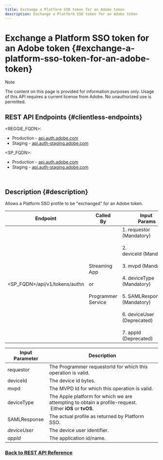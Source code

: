 ```yaml
---
title: Exchange a Platform SSO token for an Adobe token
description: Exchange a Platform SSO token for an Adobe token
---
```


# Exchange a Platform SSO token for an Adobe token {#exchange-a-platform-sso-token-for-an-adobe-token}

>[!NOTE]
>
>The content on this page is provided for information purposes only. Usage of this API requires a current license from Adobe. No unauthorized use is permitted.

## REST API Endpoints {#clientless-endpoints}

<REGGIE_FQDN>:

* Production - [api.auth.adobe.com](http://api.auth.adobe.com/)
* Staging - [api.auth-staging.adobe.com](http://api.auth-staging.adobe.com/)

<SP_FQDN>:

* Production - [api.auth.adobe.com](http://api.auth.adobe.com/)
* Staging - [api.auth-staging.adobe.com](http://api.auth-staging.adobe.com/)

</br>

## Description {#description}

Allows a Platform SSO profile to be "exchanged" for an Adobe token.
  
| Endpoint | Called  </br>By | Input   </br>Params | HTTP  </br>Method | Response | HTTP  </br>Response |
| --- | --- | --- | --- | --- | --- |
| <SP_FQDN>/api/v1/tokens/authn | Streaming App</br></br>or</br></br>Programmer Service | 1.  requestor (Mandatory)</br>    </br>2.  deviceId (Mandatory)</br>    </br>3.  mvpd (Mandatory)</br>    </br>4.  deviceType (Mandatory)</br>    </br>5.  SAMLResponse (Mandatory)</br>    </br>6.  deviceUser (Deprecated)</br>    </br>7.  appId (Deprecated) | POST | The successful response will be a 204 No Content, indicating that the token was successfully created and is ready to use for the authz flows. | 204 - No Content   </br>400 - Bad request |

  
| Input Parameter | Description |
| --- | --- |
| requestor | The Programmer requestorId for which this operation is valid. |
| deviceId | The device id bytes. |
| mvpd | The MVPD Id for which this operation is valid. |
| deviceType | The Apple platform for which we are attempting to obtain a profile-request.  Either **iOS** or **tvOS**. |
| SAMLResponse | The actual profile as returned by Platform SSO. |
| _deviceUser_ | The device user identifier. |
| _appId_ | The application id/name. |



### [Back to REST API Reference](http://tve.helpdocsonline.com/rest-api-reference)
